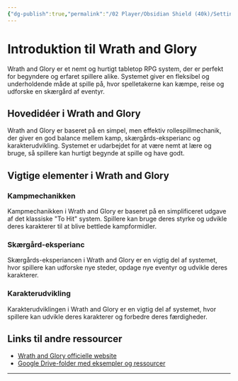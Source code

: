 ```yaml
---
{"dg-publish":true,"permalink":"/02 Player/Obsidian Shield (40k)/Setting Lore/Introduktion til Wrath and Glory/","title":"Wrath and Glory System Guide","tags":["wrath-and-glory","tabletop-rpg","rpg-systems"]}
---
```



# Introduktion til Wrath and Glory

Wrath and Glory er et nemt og hurtigt tabletop RPG system, der er perfekt for begyndere og erfaret spillere alike. Systemet giver en fleksibel og underholdende måde at spille på, hvor spelletakerne kan kæmpe, reise og udforske en skærgård af eventyr.

## Hovedidéer i Wrath and Glory

Wrath and Glory er baseret på en simpel, men effektiv rollespillmechanik, der giver en god balance mellem kamp, skærgårds-eksperianc og karakterudvikling. Systemet er udarbejdet for at være nemt at lære og bruge, så spillere kan hurtigt begynde at spille og have godt.

## Vigtige elementer i Wrath and Glory

### Kampmechanikken

Kampmechanikken i Wrath and Glory er baseret på en simplificeret udgave af det klassiske "To Hit" system. Spillere kan bruge deres styrke og udvikle deres karakterer til at blive bettlede kampformidler.

### Skærgård-eksperianc

Skærgårds-eksperiancen i Wrath and Glory er en vigtig del af systemet, hvor spillere kan udforske nye steder, opdage nye eventyr og udvikle deres karakterer.

### Karakterudvikling

Karakterudviklingen i Wrath and Glory er en vigtig del af systemet, hvor spillere kan udvikle deres karakterer og forbedre deres færdigheder.

## Links til andre ressourcer

* [Wrath and Glory officielle website](https://wrathandglory.com/)
* [Google Drive-folder med eksempler og ressourcer](https://drive.google.com/drive/folders/1Mz4JCw5cUNqx9XAYbBvZdEvEp0QO2-TK)

---